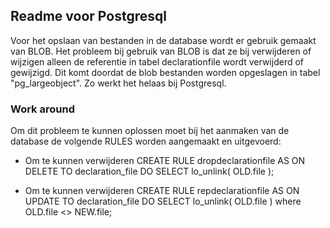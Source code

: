 <h2>Readme voor Postgresql</h2>

<p>Voor het opslaan van bestanden in de database wordt er gebruik gemaakt van BLOB. Het probleem bij gebruik van BLOB is dat ze bij verwijderen of wijzigen alleen de referentie in tabel declarationfile wordt verwijderd of gewijzigd.
Dit komt doordat de blob bestanden worden opgeslagen in tabel "pg_largeobject". Zo werkt het helaas bij Postgresql.</p>

<h3><b>Work around</b></h3>
<p>Om dit probleem te kunnen oplossen moet bij het aanmaken van de database de volgende RULES worden aangemaakt en uitgevoerd:</p>

- Om te kunnen verwijderen
CREATE RULE dropdeclarationfile AS ON DELETE TO declaration_file
    DO SELECT lo_unlink( OLD.file );

- Om te kunnen verwijderen
CREATE RULE repdeclarationfile AS ON UPDATE TO declaration_file
    DO SELECT lo_unlink( OLD.file )
       where OLD.file <> NEW.file;
       
